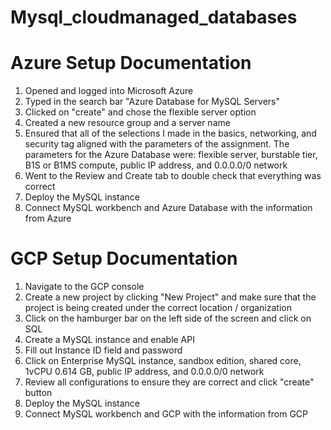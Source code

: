 # Mysql_cloudmanaged_databases

# Azure Setup Documentation 

1. Opened and logged into Microsoft Azure
2. Typed in the search bar "Azure Database for MySQL Servers"
3. Clicked on "create" and chose the flexible server option
4. Created a new resource group and a server name
5. Ensured that all of the selections I made in the basics, networking, and security tag aligned with the parameters of the assignment. The parameters for the Azure Database were: flexible server, burstable tier, B1S or B1MS compute, public IP address, and 0.0.0.0/0 network
6. Went to the Review and Create tab to double check that everything was correct
7. Deploy the MySQL instance
8. Connect MySQL workbench and Azure Database with the information from Azure

# GCP Setup Documentation

1. Navigate to the GCP console
2. Create a new project by clicking "New Project" and make sure that the project is being created under the correct location / organization
3. Click on the hamburger bar on the left side of the screen and click on SQL
4. Create a MySQL instance and enable API
5. Fill out Instance ID field and password
6. Click on Enterprise MySQL instance, sandbox edition, shared core, 1vCPU 0.614 GB, public IP address, and 0.0.0.0/0 network
7. Review all configurations to ensure they are correct and click "create" button
8. Deploy the MySQL instance
9. Connect MySQL workbench and GCP with the information from GCP

